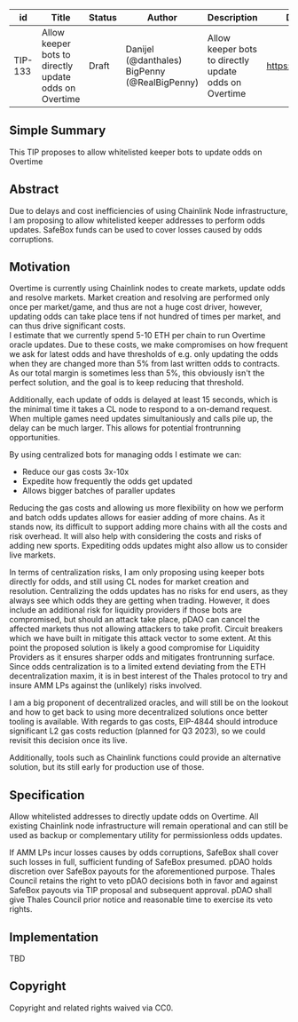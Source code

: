 | id | Title | Status | Author | Description | Discussions to | Created |
| ----------- | ----------- | ----------- | ----------- | ----------- | ----------- | ----------- |
| TIP-133 | Allow keeper bots to directly update odds on Overtime| Draft | Danijel (@danthales) BigPenny (@RealBigPenny)| Allow keeper bots to directly update odds on Overtime| https://discord.gg/thales | 2023-03-16


## Simple Summary

This TIP proposes to allow whitelisted keeper bots to update odds on Overtime

## Abstract

Due to delays and cost inefficiencies of using Chainlink Node infrastructure, I am proposing to allow whitelisted keeper addresses to perform odds updates. SafeBox funds can be used to cover losses caused by odds corruptions.
  
## Motivation

Overtime is currently using Chainlink nodes to create markets, update odds and resolve markets. Market creation and resolving are performed only once per market/game, and thus are not a huge cost driver, however, updating odds can take place tens if not hundred of times per market, and can thus drive significant costs.  
I estimate that we currently spend 5-10 ETH per chain to run Overtime oracle updates. 
Due to these costs, we make compromises on how frequent we ask for latest odds and have thresholds of e.g. only updating the odds when they are changed more than 5% from last written odds to contracts. As our total margin is sometimes less than 5%, this obviously isn't the perfect solution, and the goal is to keep reducing that threshold.

Additionally, each update of odds is delayed at least 15 seconds, which is the minimal time it takes a CL node to respond to a on-demand request. When multiple games need updates simultaniously and calls pile up, the delay can be much larger. This allows for potential frontrunning opportunities.   

By using centralized bots for managing odds I estimate we can:  
- Reduce our gas costs 3x-10x
- Expedite how frequently the odds get updated  
- Allows bigger batches of paraller updates  

Reducing the gas costs and allowing us more flexibility on how we perform and batch odds updates allows for easier adding of more chains. As it stands now, its difficult to support adding more chains with all the costs and risk overhead. It will also help with considering the costs and risks of adding new sports. Expediting odds updates might also allow us to consider live markets.

In terms of centralization risks, I am only proposing using keeper bots directly for odds, and still using CL nodes for market creation and resolution. Centralizing the odds updates has no risks for end users, as they always see which odds they are getting when trading. However, it does include an additional risk for liquidity providers if those bots are compromised, but should an attack take place, pDAO can cancel the affected markets thus not allowing attackers to take profit. Circuit breakers which we have built in mitigate this attack vector to some extent. At this point the proposed solution is likely a good compromise for Liquidity Providers as it ensures sharper odds and mitigates frontrunning surface. Since odds centralization is to a limited extend deviating from the ETH decentralization maxim, it is in best interest of the Thales protocol to try and insure AMM LPs against the (unlikely) risks involved. 

I am a big proponent of decentralized oracles, and will still be on the lookout and how to get back to using more decentralized solutions once better tooling is available. With regards to gas costs, EIP-4844 should introduce significant L2 gas costs reduction (planned for Q3 2023), so we could revisit this decision once its live.  

Additionally, tools such as Chainlink functions could provide an alternative solution, but its still early for production use of those.     

## Specification 

Allow whitelisted addresses to directly update odds on Overtime. 
All existing Chainlink node infrastructure will remain operational and can still be used as backup or complementary utility for permissionless odds updates.

If AMM LPs incur losses causes by odds corruptions, SafeBox shall cover such losses in full, sufficient funding of SafeBox presumed. pDAO holds discretion over SafeBox payouts for the aforementioned purpose. Thales Council retains the right to veto pDAO decisions both in favor and against SafeBox payouts via TIP proposal and subsequent approval. pDAO shall give Thales Council prior notice and reasonable time to exercise its veto rights.

## Implementation

TBD

## Copyright
 
Copyright and related rights waived via CC0.
